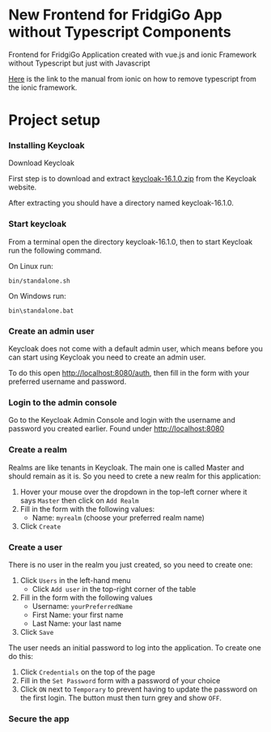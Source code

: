 # New Frontend for FridgiGo App without Typescript Components
Frontend for FridgiGo Application 
created with vue.js and ionic Framework without Typescript but just with Javascript

[Here](https://ionicframework.com/docs/vue/quickstart#build-your-way-with-typescript-or-javascript) is the link to the 
manual from ionic on how to remove typescript from the ionic framework.

# Project setup

### Installing Keycloak

Download Keycloak

First step is to download and extract
[keycloak-16.1.0.zip](https://github.com/keycloak/keycloak/releases/download/16.1.0/keycloak-16.1.0.zip)
from the Keycloak website.

After extracting you should have a directory named keycloak-16.1.0.

### Start keycloak

From a terminal open the directory keycloak-16.1.0, then to start Keycloak run the following command.

On Linux run:
```
bin/standalone.sh
```

On Windows run:
```
bin\standalone.bat
```

### Create an admin user

Keycloak does not come with a default admin user, which means before you can start using Keycloak you need to create an admin user.

To do this open <http://localhost:8080/auth>, then fill in the form with your preferred username and password.

### Login to the admin console
Go to the Keycloak Admin Console and login with the username and password you created earlier.
Found under <http://localhost:8080>

### Create a realm

Realms are like tenants in Keycloak. The main one is called Master and should remain as it is.
So you need to crete a new realm for this application:

1. Hover your mouse over the dropdown in the top-left corner where it says ```Master```
   then click on ```Add Realm```
2. Fill in the form with the following values:
    * Name: ```myrealm``` (choose your preferred realm name)
3. Click ```Create```


### Create a user

There is no user in the realm you just created, so you need to create one:
1. Click ```Users``` in the left-hand menu
    * Click ```Add user``` in the top-right corner of the table
2. Fill in the form with the following values
    * Username: ````yourPreferredName````
    * First Name: your first name
    * Last Name: your last name
3. Click ```Save```

The user needs an initial password to log into the application. To create one do this:

1. Click ```Credentials``` on the top of the page
2. Fill in the ```Set Password``` form with a password of your choice
3. Click ```ON``` next to ```Temporary``` to prevent having to update
   the password on the first login. The button must then turn grey and show ```OFF```.

### Secure the app